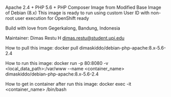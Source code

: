Apache 2.4 + PHP 5.6 + PHP Composer Image from Modified Base Image of Debian (8.x)
This image is ready to run using custom User ID with non-root user execution for OpenShift ready

Build with love from Gegerkalong, Bandung, Indonesia

Maintainer:
Dimas Restu H <dimas.restu@student.upi.edu>


How to pull this image:
docker pull dimaskiddo/debian-php-apache:8.x-5.6-2.4


How to run this image:
docker run -p 80:8080 -v <local_data_path>:/var/www --name <container_name> dimaskiddo/debian-php-apache:8.x-5.6-2.4


How to get in container after run this image:
docker exec -it <container_name> /bin/bash
